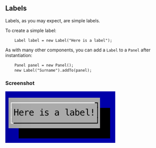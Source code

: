 Labels
---

Labels, as you may expect, are simple labels.

To create a simple label:

```
	Label label = new Label("Here is a label");
```

As with many other components, you can add a `Label` to a `Panel` after instantiation:

```
	Panel panel = new Panel();
	new Label("Surname").addTo(panel);
```

### Screenshot

![](screenshots/labels.png)